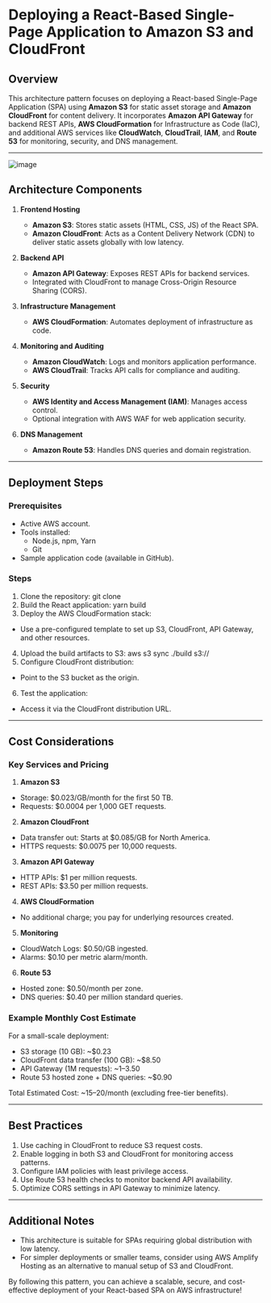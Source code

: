 # Deploying a React-Based Single-Page Application to Amazon S3 and CloudFront

## Overview

This architecture pattern focuses on deploying a React-based Single-Page Application (SPA) using **Amazon S3** for static asset storage and **Amazon CloudFront** for content delivery. It incorporates **Amazon API Gateway** for backend REST APIs, **AWS CloudFormation** for Infrastructure as Code (IaC), and additional AWS services like **CloudWatch**, **CloudTrail**, **IAM**, and **Route 53** for monitoring, security, and DNS management.

---
![image](https://github.com/user-attachments/assets/569e3d83-1604-4b7a-9529-68023d8a6b45)

## **Architecture Components**

1. **Frontend Hosting**
   - **Amazon S3**: Stores static assets (HTML, CSS, JS) of the React SPA.
   - **Amazon CloudFront**: Acts as a Content Delivery Network (CDN) to deliver static assets globally with low latency.

2. **Backend API**
   - **Amazon API Gateway**: Exposes REST APIs for backend services.
   - Integrated with CloudFront to manage Cross-Origin Resource Sharing (CORS).

3. **Infrastructure Management**
   - **AWS CloudFormation**: Automates deployment of infrastructure as code.

4. **Monitoring and Auditing**
   - **Amazon CloudWatch**: Logs and monitors application performance.
   - **AWS CloudTrail**: Tracks API calls for compliance and auditing.

5. **Security**
   - **AWS Identity and Access Management (IAM)**: Manages access control.
   - Optional integration with AWS WAF for web application security.

6. **DNS Management**
   - **Amazon Route 53**: Handles DNS queries and domain registration.

---

## **Deployment Steps**

### Prerequisites
- Active AWS account.
- Tools installed:
  - Node.js, npm, Yarn
  - Git
- Sample application code (available in GitHub).

### Steps
1. Clone the repository:
git clone <repository-url>
2. Build the React application:
yarn build
3. Deploy the AWS CloudFormation stack:
- Use a pre-configured template to set up S3, CloudFront, API Gateway, and other resources.
4. Upload the build artifacts to S3:
aws s3 sync ./build s3://<your-bucket-name>
5. Configure CloudFront distribution:
- Point to the S3 bucket as the origin.
6. Test the application:
- Access it via the CloudFront distribution URL.

---

## **Cost Considerations**

### Key Services and Pricing
1. **Amazon S3**
- Storage: $0.023/GB/month for the first 50 TB.
- Requests: $0.0004 per 1,000 GET requests.

2. **Amazon CloudFront**
- Data transfer out: Starts at $0.085/GB for North America.
- HTTPS requests: $0.0075 per 10,000 requests.

3. **Amazon API Gateway**
- HTTP APIs: $1 per million requests.
- REST APIs: $3.50 per million requests.

4. **AWS CloudFormation**
- No additional charge; you pay for underlying resources created.

5. **Monitoring**
- CloudWatch Logs: $0.50/GB ingested.
- Alarms: $0.10 per metric alarm/month.

6. **Route 53**
- Hosted zone: $0.50/month per zone.
- DNS queries: $0.40 per million standard queries.

### Example Monthly Cost Estimate
For a small-scale deployment:
- S3 storage (10 GB): ~$0.23
- CloudFront data transfer (100 GB): ~$8.50
- API Gateway (1M requests): ~$1–$3.50
- Route 53 hosted zone + DNS queries: ~$0.90

Total Estimated Cost: ~$15–$20/month (excluding free-tier benefits).

---

## Best Practices

1. Use caching in CloudFront to reduce S3 request costs.
2. Enable logging in both S3 and CloudFront for monitoring access patterns.
3. Configure IAM policies with least privilege access.
4. Use Route 53 health checks to monitor backend API availability.
5. Optimize CORS settings in API Gateway to minimize latency.

---

## Additional Notes

- This architecture is suitable for SPAs requiring global distribution with low latency.
- For simpler deployments or smaller teams, consider using AWS Amplify Hosting as an alternative to manual setup of S3 and CloudFront.

By following this pattern, you can achieve a scalable, secure, and cost-effective deployment of your React-based SPA on AWS infrastructure!
